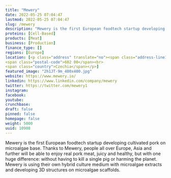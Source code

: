 ```yaml
---
title: "Mewery"
date: 2022-05-25 07:04:47
lastmod: 2022-05-25 07:04:47
slug: /mewery
description: "Mewery is the first European foodtech startup developing cultivated pork on microalgae base. Thanks to Mewery, people all over Europe, Asia and further will be able to enjoy real pork meat, juicy and healthy, but with one huge difference: without having to kill a single pig or harming the planet. Mewery is using their own hybrid culture medium with microalgae extracts and developing 3D structures on microalgae scaffolds."
proteins: [Cell-Based]
products: [Meat]
business: [Production]
finance_type: []
regions: [Europe]
location: [<p class="address" translate="no"><span class="address-line1">Moravské náměstí 13</span><br>
<span class="postal-code">602 00</span><br>
<span class="country">Czechia</span></p>]
featured_image: "2h1JT-9m_400x400.jpg"
website: https://www.mewery.io/
linkedin: https://www.linkedin.com/company/mewery
twitter: https://twitter.com/mewery1
instagram: 
facebook: 
youtube: 
crunchbase: 
draft: false
pinned: false
homepage: false
weight: 5000
uuid: 10908
---
```

Mewery is the first European foodtech startup developing cultivated pork on microalgae base. Thanks to Mewery, people all over Europe, Asia and further will be able to enjoy real pork meat, juicy and healthy, but with one huge difference: without having to kill a single pig or harming the planet. Mewery is using their own hybrid culture medium with microalgae extracts and developing 3D structures on microalgae scaffolds.
